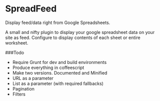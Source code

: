 # SpreadFeed

Display feed/data right from Google Spreadsheets.

A small and nifty plugin to display your google spreadsheet data on your site as feed. Configure to display contents of each sheet or entire worksheet.

###Todo

- Require Grunt for dev and build environments
- Produce everything in coffeescript
- Make two versions. Documented and Minified
- URL as a parameter
- List as a parameter (with required fallbacks)
- Pagination
- Filters
